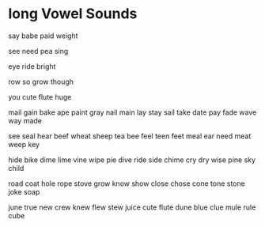 # long Vowel Sounds
say
babe
paid
weight

see
need
pea
sing

eye
ride
bright

row
so
grow
though

you
cute
flute
huge



mail
gain
bake
ape
paint
gray
nail
main
lay
stay
sail
take
date
pay
fade
wave
way
made

see
seal
hear
beef
wheat
sheep
tea
bee
feel
teen
feet
meal
ear
need
meat
weep
key

hide
bike
dime
lime
vine
wipe
pie
dive
ride
side
chime
cry
dry
wise
pine
sky
child

road
coat
hole
rope
stove
grow
know
show
close
chose
cone
tone
stone
joke
soap

june
true
new
crew
knew
flew
stew
juice
cute
flute
dune
blue
clue
mule
rule
cube
